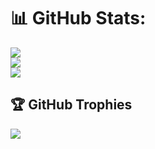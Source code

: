 

# 📊 GitHub Stats:
![](https://github-readme-stats.vercel.app/api?username=NAbinav&theme=dark&hide_border=false&include_all_commits=false&count_private=false)<br/>
![](https://github-readme-streak-stats.herokuapp.com/?user=NAbinav&theme=dark&hide_border=false)<br/>
![](https://github-readme-stats.vercel.app/api/top-langs/?username=NAbinav&theme=dark&hide_border=false&include_all_commits=false&count_private=false&layout=compact)

## 🏆 GitHub Trophies
![](https://github-profile-trophy.vercel.app/?username=NAbinav&theme=radical&no-frame=false&no-bg=true&margin-w=4)
